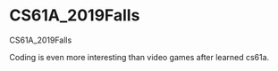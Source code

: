 # CS61A_2019Falls
CS61A_2019Falls


Coding is even more interesting than video games after learned cs61a.
